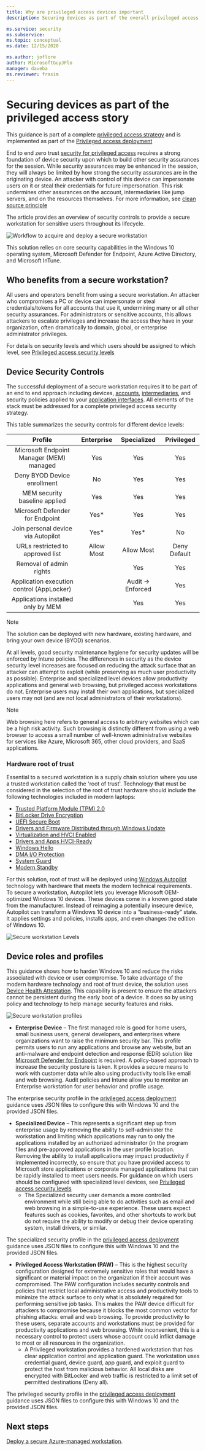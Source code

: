 ```yaml
---
title: Why are privileged access devices important
description: Securing devices as part of the overall privileged access story

ms.service: security
ms.subservice: 
ms.topic: conceptual
ms.date: 12/15/2020

ms.author: joflore
author: MicrosoftGuyJFlo
manager: daveba
ms.reviewer: frasim
---
```

# Securing devices as part of the privileged access story

This guidance is part of a complete [privileged access strategy](privileged-access-strategy.md) and is implemented as part of the [Privileged access deployment](privileged-access-deployment.md)

End to end zero trust [security for privileged access](overview.md) requires a strong foundation of device security upon which to build other security assurances for the  session. While security assurances may be enhanced in the session, they will always be limited by how strong the security assurances are in the originating device. An attacker with control of this device can impersonate users on it or steal their credentials for future impersonation. This risk undermines other assurances on the account, intermediaries like jump servers, and on the resources themselves. For more information, see [clean source principle](privileged-access-success-criteria.md#clean-source-principle)

The article provides an overview of security controls to provide a secure workstation for sensitive users throughout its lifecycle. 

![Workflow to acquire and deploy a secure workstation](./media/privileged-access-devices/secure-workstation-deployment-flow.png)

This solution relies on core security capabilities in the Windows 10 operating system, Microsoft Defender for Endpoint, Azure Active Directory, and Microsoft InTune.

## Who benefits from a secure workstation?

All users and operators benefit from using a secure workstation. An attacker who compromises a PC or device can impersonate or steal credentials/tokens for all accounts that use it, undermining many or all other security assurances. For administrators or sensitive accounts, this allows attackers to escalate privileges and increase the access they have in your organization, often dramatically to domain, global, or enterprise administrator privileges. 

For details on security levels and which users should be assigned to which level, see [Privileged access security levels](privileged-access-security-levels.md)

## Device Security Controls

The successful deployment of a secure workstation requires it to be part of an end to end approach including devices, [accounts](privileged-access-accounts.md), [intermediaries](privileged-access-intermediaries.md), and security policies applied to your [application interfaces](privileged-access-interfaces.md). All elements of the stack must be addressed for a complete privileged access security strategy.

This table summarizes the security controls for different device levels:

| Profile | Enterprise | Specialized | Privileged |
| :---: | :---: | :---: |:---: |
| Microsoft Endpoint Manager (MEM) managed | Yes | Yes | Yes | 
| Deny BYOD Device enrollment | No | Yes | Yes |
| MEM security baseline applied | Yes | Yes | Yes |
| Microsoft Defender for Endpoint | Yes* | Yes | Yes |
| Join personal device via Autopilot | Yes* | Yes* | No |
| URLs restricted to approved list | Allow Most | Allow Most | Deny Default |
| Removal of admin rights |  | Yes | Yes |
| Application execution control (AppLocker)|  | Audit -> Enforced | Yes |
| Applications installed only by MEM | | Yes | Yes |

> [!NOTE]
> The solution can be deployed with new hardware, existing hardware, and bring your own device (BYOD) scenarios. 

At all levels, good security maintenance hygiene for security updates will be enforced by Intune policies. The differences in security as the device security level increases are focused on reducing the attack surface that an attacker can attempt to exploit (while preserving as much user productivity as possible). Enterprise and specialized level devices  allow productivity applications and general web browsing, but privileged access workstations do not. Enterprise users may install their own applications, but specialized users may not (and are not local administrators of their workstations). 

> [!NOTE]
> Web browsing here refers to general access to arbitrary websites which can be a high risk activity. Such browsing is distinctly different from using a web browser to access a small number of well-known administrative websites for services like Azure, Microsoft 365, other cloud providers, and SaaS applications.


### Hardware root of trust

Essential to a secured workstation is a supply chain solution where you use a trusted workstation called the 'root of trust'. Technology that must be considered in the selection of the root of trust hardware should include the following technologies included in modern laptops: 

* [Trusted Platform Module (TPM) 2.0](/windows-hardware/design/device-experiences/oem-tpm)
* [BitLocker Drive Encryption](/windows-hardware/design/device-experiences/oem-bitlocker)
* [UEFI Secure Boot](/windows-hardware/design/device-experiences/oem-secure-boot)
* [Drivers and Firmware Distributed through Windows Update](/windows-hardware/drivers/dashboard/understanding-windows-update-automatic-and-optional-rules-for-driver-distribution)
* [Virtualization and HVCI Enabled](/windows-hardware/design/device-experiences/oem-vbs)
* [Drivers and Apps HVCI-Ready](/windows-hardware/test/hlk/testref/driver-compatibility-with-device-guard)
* [Windows Hello](/windows-hardware/design/device-experiences/windows-hello-biometric-requirements)
* [DMA I/O Protection](/windows/security/information-protection/kernel-dma-protection-for-thunderbolt)
* [System Guard](/windows/security/threat-protection/windows-defender-system-guard/system-guard-how-hardware-based-root-of-trust-helps-protect-windows)
* [Modern Standby](/windows-hardware/design/device-experiences/modern-standby)

For this solution, root of trust will be deployed using [Windows Autopilot](/mem/autopilot/windows-autopilot) technology with hardware that meets the modern technical requirements. To secure a workstation, Autopilot lets you leverage Microsoft OEM-optimized Windows 10 devices. These devices come in a known good state from the manufacturer. Instead of reimaging a potentially insecure device, Autopilot can transform a Windows 10 device into a “business-ready” state. It applies settings and policies, installs apps, and even changes the edition of Windows 10. 

![Secure workstation Levels](./media/privileged-access-devices/supplychain.png)

## Device roles and profiles

This guidance shows how to harden Windows 10 and reduce the risks associated with device or user compromise. To take advantage of the modern hardware technology and root of trust device, the solution uses [Device Health Attestation](https://techcommunity.microsoft.com/t5/Intune-Customer-Success/Support-Tip-Using-Device-Health-Attestation-Settings-as-Part-of/ba-p/282643). This capability is present to ensure the attackers cannot be persistent during the early boot of a device. It does so by using policy and technology to help manage security features and risks.

![Secure workstation profiles](./media/privileged-access-devices/secure-workstations-levels.png)

* **Enterprise Device** –  The first managed role is good for home users, small business users, general developers, and enterprises where organizations want to raise the minimum security bar. This profile permits users to run any applications and browse any website, but an anti-malware and endpoint detection and response (EDR) solution like [Microsoft Defender for Endpoint](/windows/security/threat-protection/) is required. A policy-based approach to increase the security posture is taken. It provides a secure means to work with customer data while also using productivity tools like email and web browsing. Audit policies and Intune allow you to monitor an Enterprise workstation for user behavior and profile usage. 

The enterprise security profile in the [privileged access deployment](privileged-access-deployment.md) guidance uses JSON files to configure this with Windows 10 and the provided JSON files. 

* **Specialized Device** – This represents a significant step up from enterprise usage by removing the ability to self-administer the workstation and limiting which applications may run to only the applications installed by an authorized administrator (in the program files and pre-approved applications in the user profile location. Removing the ability to install applications may impact productivity if implemented incorrectly, so ensure that you have provided access to Microsoft store applications or corporate managed applications that can be rapidly installed to meet users needs. For guidance on which users should be configured with specialized level devices, see [Privileged access security levels](privileged-access-security-levels.md)
   * The Specialized security user demands a more controlled environment while still being able to do activities such as email and web browsing in a simple-to-use experience. These users expect features such as cookies, favorites, and other shortcuts to work but do not require the ability to modify or debug their device operating system, install drivers, or similar.

The specialized security profile in the [privileged access deployment](privileged-access-deployment.md) guidance uses JSON files to configure this with Windows 10 and the provided JSON files. 

* **Privileged Access Workstation (PAW)** – This is the highest security configuration designed for extremely sensitive roles that would have a significant or material impact on the organization if their account was compromised. The PAW configuration includes security controls and policies that restrict local administrative access and productivity tools to minimize the attack surface to only what is absolutely required for performing sensitive job tasks. 
This makes the PAW device difficult for attackers to compromise because it blocks the most common vector for phishing attacks: email and web browsing. 
To provide productivity to these users, separate accounts and workstations must be provided for productivity applications and web browsing. While inconvenient, this is a necessary control to protect users whose account could inflict damage to most or all resources in the organization. 
   * A Privileged workstation provides a hardened workstation that has clear application control and application guard. The workstation uses credential guard, device guard, app guard, and exploit guard to protect the host from malicious behavior. All local disks are encrypted with BitLocker and web traffic is restricted to a limit set of permitted destinations (Deny all).

The privileged security profile in the [privileged access deployment](privileged-access-deployment.md) guidance uses JSON files to configure this with Windows 10 and the provided JSON files. 

## Next steps

[Deploy a secure Azure-managed workstation](privileged-access-deployment.md).
